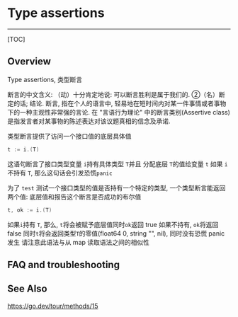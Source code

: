 # Type assertions

---

[TOC]



## Overview

Type assertions, 类型断言

断言的中文含义: 
（动）十分肯定地说: 可以断言胜利是属于我们的. ②（名）断定的话; 结论.
断言, 指在个人的语言中, 轻易地在短时间内对某一件事情或者事物下的一种主观性非常强的言论. 
在 "言语行为理论" 中的断言类别(Assertive class)是指发言者对某事物的陈述表达对该议题真相的信念及承诺.

类型断言提供了访问一个接口值的底层具体值

```go
t := i.(T)
```

这语句断言了接口类型变量 `i`持有具体类型 `T`并且 分配底层 `T`的值给变量 `t`
如果 `i`不持有 `T`,  那么这句话会引发恐慌`panic`

为了 `test` 测试一个接口类型的值是否持有一个特定的类型, 一个类型断言能返回两个值: 底层值和报告这个断言是否成功的布尔值
```go
t, ok := i.(T)
```

如果`i`持有 `T`, 那么, `t`将会被赋予底层值同时`ok`返回 true
如果不持有, `ok`将返回 false 同时`t`将会返回类型`T`的零值(float64 0, string "", nil), 同时没有恐慌 panic 发生
请注意此语法与从 map 读取语法之间的相似性









## FAQ and troubleshooting















## See Also

https://go.dev/tour/methods/15











